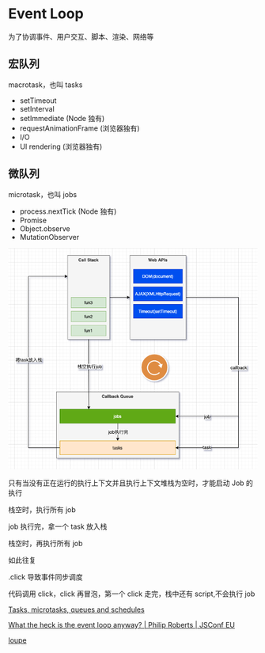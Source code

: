 # Event Loop

为了协调事件、用户交互、脚本、渲染、网络等

## 宏队列

macrotask，也叫 tasks

- setTimeout
- setInterval
- setImmediate (Node 独有)
- requestAnimationFrame (浏览器独有)
- I/O
- UI rendering (浏览器独有)

## 微队列

microtask，也叫 jobs

- process.nextTick (Node 独有)
- Promise
- Object.observe
- MutationObserver

![event-loop.drawio](../../.images/event-loop.drawio.png)

只有当没有正在运行的执行上下文并且执行上下文堆栈为空时，才能启动 Job 的执行

栈空时，执行所有 job

job 执行完，拿一个 task 放入栈

栈空时，再执行所有 job

如此往复

.click 导致事件同步调度

代码调用 click，click 再冒泡，第一个 click 走完，栈中还有 script,不会执行 job

[Tasks, microtasks, queues and schedules](https://jakearchibald.com/2015/tasks-microtasks-queues-and-schedules/)

[What the heck is the event loop anyway? | Philip Roberts | JSConf EU](https://www.youtube.com/watch?v=8aGhZQkoFbQ)

[loupe](https://github.com/latentflip/loupe)
